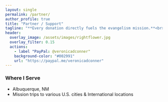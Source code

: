 ```yaml
---
layout: single
permalink: /partner/
author_profile: true
title: "Partner / Support"
tagline: "**Every donation directly fuels the evangelism mission.**<br> Your generous support helps provide Bibles, gospel tracts, travel expenses, care packages for the homeless, and essential outreach supplies--ensuring the message of salvation can go farther and touch more lives."
header:
  overlay_image: /assets/images/rightflower.jpg
  overlay_filter: 0.15
  actions:
	- label "PayPal: @veronicadconner"
	background-color: "#002991"
	url: "https://paypal.me/veronicadconner"
---
```


### Where I Serve
- Albuquerque, NM
- Mission trips to various U.S. cities & International locations